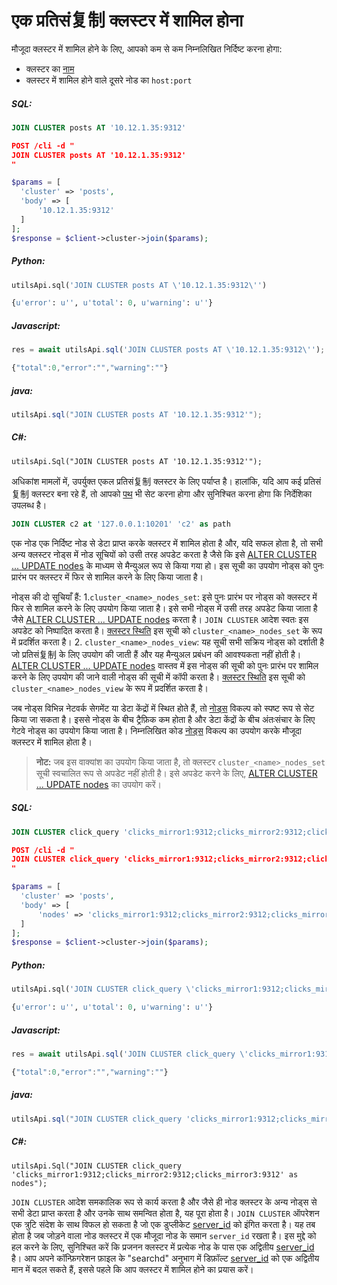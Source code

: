 # एक प्रतिसं复制 क्लस्टर में शामिल होना

<!-- example joining a replication cluster 1 -->
मौजूदा क्लस्टर में शामिल होने के लिए, आपको कम से कम निम्नलिखित निर्दिष्ट करना होगा:
* क्लस्टर का [नाम](../../Creating_a_cluster/Setting_up_replication/Setting_up_replication.md#Replication-cluster)
* क्लस्टर में शामिल होने वाले दूसरे नोड का `host:port`

<!-- intro -->
##### SQL:

<!-- request SQL -->

```sql
JOIN CLUSTER posts AT '10.12.1.35:9312'
```

<!-- request JSON -->

```json
POST /cli -d "
JOIN CLUSTER posts AT '10.12.1.35:9312'
"
```

<!-- request PHP -->

```php
$params = [
  'cluster' => 'posts',
  'body' => [
      '10.12.1.35:9312'
  ]
];
$response = $client->cluster->join($params);
```
<!-- intro -->
##### Python:

<!-- request Python -->

```python
utilsApi.sql('JOIN CLUSTER posts AT \'10.12.1.35:9312\'')
```

<!-- response Python -->
```python
{u'error': u'', u'total': 0, u'warning': u''}
```
<!-- intro -->
##### Javascript:

<!-- request javascript -->

```javascript
res = await utilsApi.sql('JOIN CLUSTER posts AT \'10.12.1.35:9312\'');
```

<!-- response javascript -->
```javascript
{"total":0,"error":"","warning":""}
```

<!-- intro -->
##### java:

<!-- request Java -->

```java
utilsApi.sql("JOIN CLUSTER posts AT '10.12.1.35:9312'");
```

<!-- intro -->
##### C#:

<!-- request C# -->

```clike
utilsApi.Sql("JOIN CLUSTER posts AT '10.12.1.35:9312'");
```

<!-- end -->

<!-- example joining a replication cluster 1_1 -->
अधिकांश मामलों में, उपर्युक्त एकल प्रतिसं复制 क्लस्टर के लिए पर्याप्त है। हालांकि, यदि आप कई प्रतिसं复制 क्लस्टर बना रहे हैं, तो आपको [पथ](../../Creating_a_cluster/Setting_up_replication/Setting_up_replication.md#Replication-cluster) भी सेट करना होगा और सुनिश्चित करना होगा कि निर्देशिका उपलब्ध है।

<!-- request SQL -->
```sql
JOIN CLUSTER c2 at '127.0.0.1:10201' 'c2' as path
```
<!-- end -->

एक नोड एक निर्दिष्ट नोड से डेटा प्राप्त करके क्लस्टर में शामिल होता है और, यदि सफल होता है, तो सभी अन्य क्लस्टर नोड्स में नोड सूचियों को उसी तरह अपडेट करता है जैसे कि इसे [ALTER CLUSTER ... UPDATE nodes](../../Creating_a_cluster/Setting_up_replication/Managing_replication_nodes.md) के माध्यम से मैन्युअल रूप से किया गया हो। इस सूची का उपयोग नोड्स को पुनः प्रारंभ पर क्लस्टर में फिर से शामिल करने के लिए किया जाता है।

नोड्स की दो सूचियाँ हैं:
1.`cluster_<name>_nodes_set`: इसे पुनः प्रारंभ पर नोड्स को क्लस्टर में फिर से शामिल करने के लिए उपयोग किया जाता है। इसे सभी नोड्स में उसी तरह अपडेट किया जाता है जैसे [ALTER CLUSTER ... UPDATE nodes](../../Creating_a_cluster/Setting_up_replication/Managing_replication_nodes.md) करता है। `JOIN CLUSTER` आदेश स्वतः इस अपडेट को निष्पादित करता है। [क्लस्टर स्थिति](../../Creating_a_cluster/Setting_up_replication/Replication_cluster_status.md) इस सूची को `cluster_<name>_nodes_set` के रूप में प्रदर्शित करता है।
2. `cluster_<name>_nodes_view`: यह सूची सभी सक्रिय नोड्स को दर्शाती है जो प्रतिसं复制 के लिए उपयोग की जाती हैं और यह मैन्युअल प्रबंधन की आवश्यकता नहीं होती है। [ALTER CLUSTER ... UPDATE nodes](../../Creating_a_cluster/Setting_up_replication/Managing_replication_nodes.md) वास्तव में इस नोड्स की सूची को पुनः प्रारंभ पर शामिल करने के लिए उपयोग की जाने वाली नोड्स की सूची में कॉपी करता है। [क्लस्टर स्थिति](../../Creating_a_cluster/Setting_up_replication/Replication_cluster_status.md) इस सूची को `cluster_<name>_nodes_view` के रूप में प्रदर्शित करता है।

<!-- example joining a replication cluster  2 -->
जब नोड्स विभिन्न नेटवर्क सेगमेंट या डेटा केंद्रों में स्थित होते हैं, तो [नोड्स](../../Creating_a_cluster/Setting_up_replication/Setting_up_replication.md#Replication-cluster) विकल्प को स्पष्ट रूप से सेट किया जा सकता है। इससे नोड्स के बीच ट्रैफ़िक कम होता है और डेटा केंद्रों के बीच अंतःसंचार के लिए गेटवे नोड्स का उपयोग किया जाता है। निम्नलिखित कोड [नोड्स](../../Creating_a_cluster/Setting_up_replication/Setting_up_replication.md#Replication-cluster) विकल्प का उपयोग करके मौजूदा क्लस्टर में शामिल होता है।

> **नोट:** जब इस वाक्यांश का उपयोग किया जाता है, तो क्लस्टर `cluster_<name>_nodes_set` सूची स्वचालित रूप से अपडेट नहीं होती है। इसे अपडेट करने के लिए, [ALTER CLUSTER ... UPDATE nodes](../../Creating_a_cluster/Setting_up_replication/Managing_replication_nodes.md) का उपयोग करें।


<!-- intro -->
##### SQL:

<!-- request SQL -->

```sql
JOIN CLUSTER click_query 'clicks_mirror1:9312;clicks_mirror2:9312;clicks_mirror3:9312' as nodes
```

<!-- request JSON -->

```json
POST /cli -d "
JOIN CLUSTER click_query 'clicks_mirror1:9312;clicks_mirror2:9312;clicks_mirror3:9312' as nodes
"
```

<!-- request PHP -->

```php
$params = [
  'cluster' => 'posts',
  'body' => [
      'nodes' => 'clicks_mirror1:9312;clicks_mirror2:9312;clicks_mirror3:9312'
  ]
];
$response = $client->cluster->join($params);
```
<!-- intro -->
##### Python:

<!-- request Python -->

```python
utilsApi.sql('JOIN CLUSTER click_query \'clicks_mirror1:9312;clicks_mirror2:9312;clicks_mirror3:9312\' as nodes')
```

<!-- response Python -->
```python
{u'error': u'', u'total': 0, u'warning': u''}
```
<!-- intro -->
##### Javascript:

<!-- request javascript -->

```javascript
res = await utilsApi.sql('JOIN CLUSTER click_query \'clicks_mirror1:9312;clicks_mirror2:9312;clicks_mirror3:9312\' as nodes');
```

<!-- response javascript -->
```javascript
{"total":0,"error":"","warning":""}
```

<!-- intro -->
##### java:

<!-- request Java -->

```java
utilsApi.sql("JOIN CLUSTER click_query 'clicks_mirror1:9312;clicks_mirror2:9312;clicks_mirror3:9312' as nodes");
```

<!-- intro -->
##### C#:

<!-- request C# -->

```clike
utilsApi.Sql("JOIN CLUSTER click_query 'clicks_mirror1:9312;clicks_mirror2:9312;clicks_mirror3:9312' as nodes");
```
<!-- end -->

`JOIN CLUSTER` आदेश समकालिक रूप से कार्य करता है और जैसे ही नोड क्लस्टर के अन्य नोड्स से सभी डेटा प्राप्त करता है और उनके साथ समन्वित होता है, यह पूरा होता है।
`JOIN CLUSTER` ऑपरेशन एक त्रुटि संदेश के साथ विफल हो सकता है जो एक डुप्लीकेट [server_id](../../Server_settings/Searchd.md#server_id) को इंगित करता है। यह तब होता है जब जोड़ने वाला नोड क्लस्टर में एक मौजूदा नोड के समान `server_id` रखता है। इस मुद्दे को हल करने के लिए, सुनिश्चित करें कि प्रजनन क्लस्टर में प्रत्येक नोड के पास एक अद्वितीय [server_id](../../Server_settings/Searchd.md#server_id) है। आप अपने कॉन्फ़िगरेशन फ़ाइल के "searchd" अनुभाग में डिफ़ॉल्ट [server_id](../../Server_settings/Searchd.md#server_id) को एक अद्वितीय मान में बदल सकते हैं, इससे पहले कि आप क्लस्टर में शामिल होने का प्रयास करें।
<!-- proofread -->


